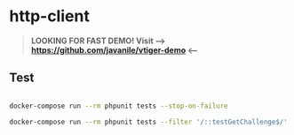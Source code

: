 # http-client

> **LOOKING FOR FAST DEMO! Visit --> https://github.com/javanile/vtiger-demo <--**


## Test

```bash

```

```bash
docker-compose run --rm phpunit tests --stop-on-failure
```

```bash
docker-compose run --rm phpunit tests --filter '/::testGetChallenge$/'
```